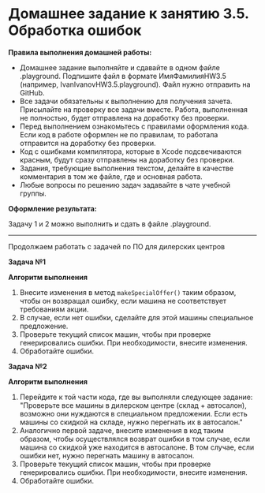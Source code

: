 # Домашнее задание к занятию 3.5. Обработка ошибок

**Правила выполнения домашней работы:**

*	Домашнее задание выполняйте и сдавайте в одном файле .playground. Подпишите файл в формате ИмяФамилияHW3.5 (например, IvanIvanovHW3.5.playground). Файл нужно отправить на GitHub.
*	Все задачи обязательны к выполнению для получения зачета. Присылайте на проверку все задачи вместе. Работа, выполненная не полностью, будет отправлена на доработку без проверки.
*	Перед выполнением ознакомьтесь с правилами оформления кода. Если код в работе оформлен не по правилам, то работала отправится на доработку без проверки.
*	Код с ошибками компилятора, которые в Xcode подсвечиваются красным, будут сразу отправлены на доработку без проверки.
*	Задания, требующие выполнения текстом, делайте в качестве комментария в том же файле, где и основная работа.
*	Любые вопросы по решению задач задавайте в чате учебной группы.

**Оформление результата:**

Задачу 1 и 2 можно выполнить и сдать в файле .playground.
________________________________________
Продолжаем работать с задачей по ПО для дилерских центров

**Задача №1**

**Алгоритм выполнения**

1.	Внесите изменения в метод `makeSpecialOffer()` таким образом, чтобы он возвращал ошибку, если машина не соответствует требованиям акции.
2.	В случае, если нет ошибки, сделайте для этой машины специальное предложение.
3.	Проверьте текущий список машин, чтобы при проверке генерировались ошибки. При необходимости, внесите изменения.
4.	Обработайте ошибки.

**Задача №2**

**Алгоритм выполнения**

1.	Перейдите к той части кода, где вы выполняли следующее задание: "Проверьте все машины в дилерском центре (склад + автосалон), возможно они нуждаются в специальном предложении. Если есть машины со скидкой на складе, нужно перегнать их в автосалон."
2.	Аналогично первой задаче, внесите изменения в код таким образом, чтобы осуществлялся возврат ошибки в том случае, если машина со скидкой уже находится в автосалоне. В том случае, если ошибки нет, нужно перегнать машину в автосалон.
3.	Проверьте текущий список машин, чтобы при проверке генерировались ошибки. При необходимости, внесите изменения.
4.	Обработайте ошибки.
